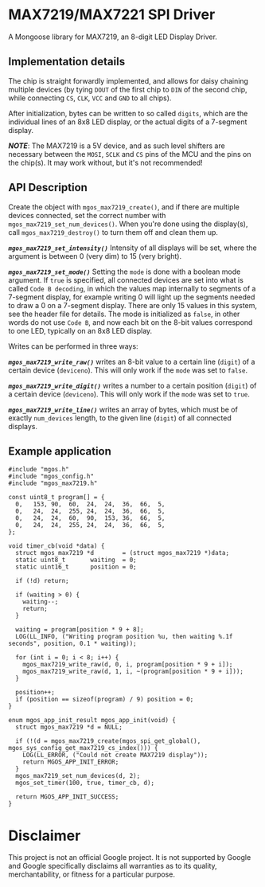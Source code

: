 # MAX7219/MAX7221 SPI Driver

A Mongoose library for MAX7219, an 8-digit LED Display Driver.

## Implementation details

The chip is straight forwardly implemented, and allows for daisy chaining
multiple devices (by tying `DOUT` of the first chip to `DIN` of the second
chip, while connecting `CS`, `CLK`, `VCC` and `GND` to all chips).

After initialization, bytes can be written to so called `digits`, which are
the individual lines of an 8x8 LED display, or the actual digits of a 7-segment
display.

***NOTE***: The MAX7219 is a 5V device, and as such level shifters are
necessary between the `MOSI`, `SCLK` and `CS` pins of the MCU and the pins
on the chip(s). It may work without, but it's not recommended!

## API Description

Create the object with `mgos_max7219_create()`, and if there are multiple
devices connected, set the correct number with `mgos_max7219_set_num_devices()`.
When you're done using the display(s), call `mgos_max7219_destroy()` to turn
them off and clean them up.

***`mgos_max7219_set_intensity()`*** Intensity of all displays will be set,
where the argument is between 0 (very dim) to 15 (very bright). 

***`mgos_max7219_set_mode()`*** Setting the `mode` is done with a boolean
mode argument. If `true` is specified, all connected devices are set into what
is called `Code B decoding`, in which the values map internally to segments of
a 7-segment display, for example writing 0 will light up the segments needed to
draw a 0 on a 7-segment display. There are only 15 values in this system, see
the header file for details. The mode is initialized as `false`, in other words
do not use `Code B`, and now each bit on the 8-bit values correspond to one LED,
typically on an 8x8 LED display.

Writes can be performed in three ways:

***`mgos_max7219_write_raw()`*** writes an 8-bit value to a certain line (`digit`) of
a certain device (`deviceno`). This will only work if the `mode` was set to `false`.

***`mgos_max7219_write_digit()`*** writes a number to a certain position (`digit`) of
a certain device (`deviceno`). This will only work if the `mode` was set to `true`.

***`mgos_max7219_write_line()`*** writes an array of bytes, which must be of exactly
`num_devices` length, to the given line (`digit`) of all connected displays.


## Example application

```
#include "mgos.h"
#include "mgos_config.h"
#include "mgos_max7219.h"

const uint8_t program[] = {
  0,   153, 90,  60,  24,  24,  36,  66,  5,
  0,   24,  24,  255, 24,  24,  36,  66,  5,
  0,   24,  24,  60,  90,  153, 36,  66,  5,
  0,   24,  24,  255, 24,  24,  36,  66,  5,
};

void timer_cb(void *data) {
  struct mgos_max7219 *d        = (struct mgos_max7219 *)data;
  static uint8_t       waiting  = 0;
  static uint16_t      position = 0;

  if (!d) return;

  if (waiting > 0) {
    waiting--;
    return;
  }

  waiting = program[position * 9 + 8];
  LOG(LL_INFO, ("Writing program position %u, then waiting %.1f seconds", position, 0.1 * waiting));

  for (int i = 0; i < 8; i++) {
    mgos_max7219_write_raw(d, 0, i, program[position * 9 + i]);
    mgos_max7219_write_raw(d, 1, i, ~(program[position * 9 + i]));
  }

  position++;
  if (position == sizeof(program) / 9) position = 0;
}

enum mgos_app_init_result mgos_app_init(void) {
  struct mgos_max7219 *d = NULL;

  if (!(d = mgos_max7219_create(mgos_spi_get_global(), mgos_sys_config_get_max7219_cs_index())) {
    LOG(LL_ERROR, ("Could not create MAX7219 display"));
    return MGOS_APP_INIT_ERROR;
  }
  mgos_max7219_set_num_devices(d, 2);
  mgos_set_timer(100, true, timer_cb, d);

  return MGOS_APP_INIT_SUCCESS;
}
```

# Disclaimer

This project is not an official Google project. It is not supported by Google
and Google specifically disclaims all warranties as to its quality,
merchantability, or fitness for a particular purpose.
